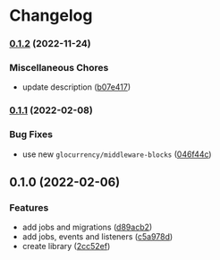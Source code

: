 # Changelog

### [0.1.2](https://www.github.com/glocurrency/access-bank-service/compare/v0.1.1...v0.1.2) (2022-11-24)


### Miscellaneous Chores

* update description ([b07e417](https://www.github.com/glocurrency/access-bank-service/commit/b07e41790172bbb526c40426c70e874786662ca3))

### [0.1.1](https://www.github.com/glocurrency/access-bank-service/compare/v0.1.0...v0.1.1) (2022-02-08)


### Bug Fixes

* use new `glocurrency/middleware-blocks` ([046f44c](https://www.github.com/glocurrency/access-bank-service/commit/046f44c45c3d74ac4a1548e74f99a90f8defdafe))

## 0.1.0 (2022-02-06)


### Features

* add jobs and migrations ([d89acb2](https://www.github.com/glocurrency/access-bank-service/commit/d89acb292013cf98688022e606e819474246e2e1))
* add jobs, events and listeners ([c5a978d](https://www.github.com/glocurrency/access-bank-service/commit/c5a978df53e0bb09c7166dd9e2602432b65e881b))
* create library ([2cc52ef](https://www.github.com/glocurrency/access-bank-service/commit/2cc52ef5486b8a2df321d2389816aa886bb30c56))

